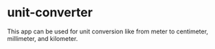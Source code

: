 # unit-converter
This app can be used for unit conversion like from meter to centimeter, millimeter, and kilometer.
